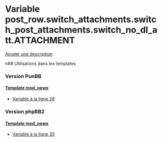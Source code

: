 # Variable post_row.switch_attachments.switch_post_attachments.switch_no_dl_att.ATTACHMENT
[Ajouter une description](https://fa-tvars.appspot.com/post_row.switch_attachments.switch_post_attachments.switch_no_dl_att.ATTACHMENT)

n## Utilisations dans les templates

### Version PunBB

#### [Template mod_news](punbb/mod_news.md)
* [Variable à la ligne 28](../punbb/mod_news.tpl#L28)

### Version phpBB2

#### [Template mod_news](subsilver/mod_news.md)
* [Variable à la ligne 35](../subsilver/mod_news.tpl#L35)